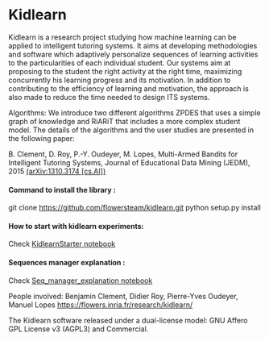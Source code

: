 # Kidlearn

Kidlearn is a research project studying how machine learning can be applied to intelligent tutoring systems. It aims at developing methodologies and software which adaptively personalize sequences of learning activities to the particularities of each individual student. Our systems aim at proposing to the student the right activity at the right time, maximizing concurrently his learning progress and its motivation. In addition to contributing to the efficiency of learning and motivation, the approach is also made to reduce the time needed to design ITS systems.

Algorithms:
We introduce two different algorithms ZPDES that uses a simple graph of knowledge and RiARiT that includes a more complex student model. The details of the algorithms and the user studies are presented in the following paper:

B. Clement, D. Roy, P.-Y. Oudeyer, M. Lopes, Multi-Armed Bandits for Intelligent Tutoring Systems, Journal of Educational Data Mining (JEDM), 2015 [(arXiv:1310.3174 [cs.AI])](http://arxiv.org/abs/1310.3174)

#### Command to install the library : 
git clone https://github.com/flowersteam/kidlearn.git
python setup.py install

#### How to start with kidlearn experiments:
Check [KidlearnStarter notebook](notebooks/KidlearnStarter/KidlearnStarter.ipynb)

#### Sequences manager explanation :
Check [Seq_manager_explanation notebook](notebooks/Sequence_manager_explanation/Seq_manager_explanation.ipynb)


People involved:
Benjamin Clement, Didier Roy, Pierre-Yves Oudeyer, Manuel Lopes
https://flowers.inria.fr/research/kidlearn/

The Kidlearn software released under a dual-license model: GNU Affero GPL License v3 (AGPL3) and Commercial.
